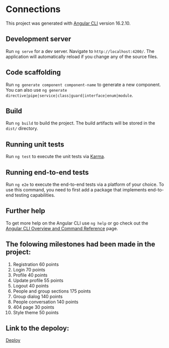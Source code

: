 # Connections

This project was generated with [Angular CLI](https://github.com/angular/angular-cli) version 16.2.10.

## Development server

Run `ng serve` for a dev server. Navigate to `http://localhost:4200/`. The application will automatically reload if you change any of the source files.

## Code scaffolding

Run `ng generate component component-name` to generate a new component. You can also use `ng generate directive|pipe|service|class|guard|interface|enum|module`.

## Build

Run `ng build` to build the project. The build artifacts will be stored in the `dist/` directory.

## Running unit tests

Run `ng test` to execute the unit tests via [Karma](https://karma-runner.github.io).

## Running end-to-end tests

Run `ng e2e` to execute the end-to-end tests via a platform of your choice. To use this command, you need to first add a package that implements end-to-end testing capabilities.

## Further help

To get more help on the Angular CLI use `ng help` or go check out the [Angular CLI Overview and Command Reference](https://angular.io/cli) page.

## The folowing milestones had been made in the project:

1. Registration 60 points
2. Login 70 points
3. Profile 40 points
4. Update profile 55 points
5. Logout 40 points
6. People and group sections 175 points
7. Group dialog 140 points
8. People conversation 140 points
9. 404 page 30 points
10. Style theme 50 points

## Link to the depoloy:

[Deploy](https://gleeful-lily-d41316.netlify.app)

